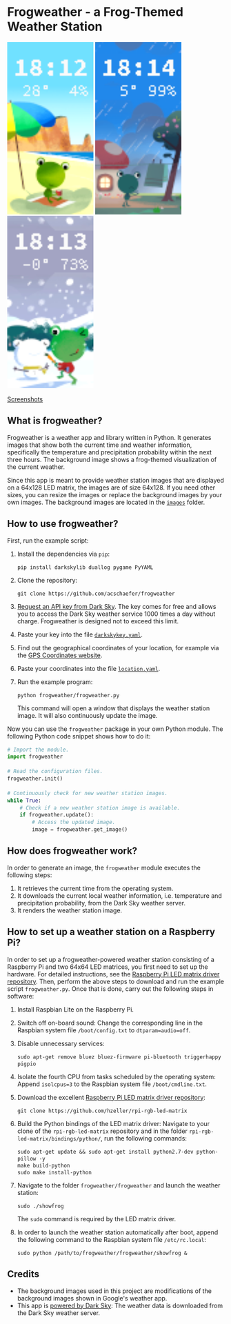 # Frogweather - a Frog-Themed Weather Station

<p align="left">
    <img src="screenshots/screenshot_summer.png" width="200"/>
    <img src="screenshots/screenshot_rain.png" width="200"/>
    <img src="screenshots/screenshot_winter.png" width="200"/>
</p>

[Screenshots](https://github.com/acschaefer/frogweather/blob/master/screenshots)

## What is frogweather?

Frogweather is a weather app and library written in Python. It generates images
that show both the current time and weather information, specifically the
temperature and precipitation probability within the next three hours. The
background image shows a frog-themed visualization of the current weather.

Since this app is meant to provide weather station images that are displayed on
a 64x128 LED matrix, the images are of size 64x128. If you need other sizes, you
can resize the images or replace the background images by your own images. The
background images are located in the
[`images`](https://github.com/acschaefer/frogweather/tree/master/images) folder.

## How to use frogweather?

First, run the example script:
1. Install the dependencies via `pip`:

   ```shell
   pip install darkskylib duallog pygame PyYAML
   ```

2. Clone the repository:
   
   ```shell
   git clone https://github.com/acschaefer/frogweather
   ```

3. [Request an API key from Dark Sky](https://darksky.net/dev/register). The key
    comes for free and allows you to access the Dark Sky weather service 1000
    times a day without charge. Frogweather is designed not to exceed this 
    limit.
4. Paste your key into the file
    [`darkskykey.yaml`](https://github.com/acschaefer/frogweather/tree/master/darkskykey.yaml).
5. Find out the geographical coordinates of your location, for example via the
   [GPS Coordinates website](https://www.gps-coordinates.net/).
6. Paste your coordinates into the file
   [`location.yaml`](https://github.com/frogweather/tree/master/location.yaml).
7. Run the example program: 

   ```shell
   python frogweather/frogweather.py
   ```

   This command will open a window that displays the weather station image. It
   will also continuously update the image.

Now you can use the `frogweather` package in your own Python module. The
following Python code snippet shows how to do it:

```python
# Import the module.
import frogweather

# Read the configuration files.
frogweather.init()

# Continuously check for new weather station images.
while True:
    # Check if a new weather station image is available.
    if frogweather.update():
        # Access the updated image.
        image = frogweather.get_image()
```

## How does frogweather work?

In order to generate an image, the `frogweather` module executes the following
steps:
1. It retrieves the current time from the operating system.
2. It downloads the current local weather information, i.e. temperature and
   precipitation probability, from the Dark Sky weather server.
3. It renders the weather station image.

## How to set up a weather station on a Raspberry Pi?

In order to set up a frogweather-powered weather station consisting of a
Raspberry Pi and two 64x64 LED matrices, you first need to set up the hardware.
For detailed instructions, see the [Raspberry Pi LED matrix driver
repository](https://github.com/hzeller/rpi-rgb-led-matrix). Then, perform the
above steps to download and run the example script `frogweather.py`. Once that
is done, carry out the following steps in software:
1. Install Raspbian Lite on the Raspberry Pi.
2. Switch off on-board sound: Change the corresponding line in the Raspbian
   system file `/boot/config.txt` to `dtparam=audio=off`.
3. Disable unnecessary services: 
 
   ```shell
   sudo apt-get remove bluez bluez-firmware pi-bluetooth triggerhappy pigpio
   ```

4. Isolate the fourth CPU from tasks scheduled by the operating system: Append
   `isolcpus=3` to the Raspbian system file `/boot/cmdline.txt`.
5. Download the excellent [Raspberry Pi LED matrix driver
   repository](https://github.com/hzeller/rpi-rgb-led-matrix):

   ```shell
   git clone https://github.com/hzeller/rpi-rgb-led-matrix
   ```

6. Build the Python bindings of the LED matrix driver: Navigate to your clone
    of the `rpi-rgb-led-matrix` repository and in the folder
    `rpi-rgb-led-matrix/bindings/python/`, run the following commands:

    ```shell
    sudo apt-get update && sudo apt-get install python2.7-dev python-pillow -y
    make build-python
    sudo make install-python
    ```

7. Navigate to the folder `frogweather/frogweather` and launch the weather
   station:

    ```shell
    sudo ./showfrog
    ```

    The `sudo` command is required by the LED matrix driver.

8. In order to launch the weather station automatically after boot, append the
   following command to the Raspbian system file `/etc/rc.local`:
   
   ```shell
   sudo python /path/to/frogweather/frogweather/showfrog &
   ``` 

## Credits

* The background images used in this project are modifications of the background
  images shown in Google's weather app.
* This app is [powered by Dark Sky](https://darksky.net/poweredby/): The weather
  data is downloaded from the Dark Sky weather server.
